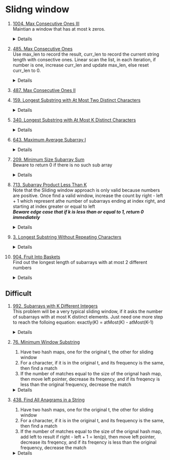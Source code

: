 # Slidng window
1. [1004. Max Consecutive Ones III](https://leetcode.com/problems/max-consecutive-ones-iii/)   
    Maintian a window that has at most k zeros.  
    <details>

      ```python
    def longestOnes(self, nums: List[int], k: int) -> int:
        maxLen = 0
        left = 0
        zeroCount = 0
        for right in range(len(nums)):
            if nums[right] == 0:
                zeroCount += 1
            
            while zeroCount > k:
                if nums[left] == 0:
                    zeroCount -= 1
                left += 1
            
            maxLen = max(maxLen, right - left + 1)
        return maxLen

      ```
    </details>
1. [485. Max Consecutive Ones](https://leetcode.com/problems/max-consecutive-ones)  
    Use max_len to record the result, curr_len to record the current string length with consective ones. Linear scan the list, in each  iteration, if number is one, increase curr_len and update max_len, else reset curr_len to 0.  
    <details>

      ```python
    def findMaxConsecutiveOnes(self, nums: List[int]) -> int:
        max_len = 0
        curr_len = 0
        for n in nums:
            if n == 1:
                curr_len += 1
                max_len = max(max_len, curr_len)
            else:
                curr_len = 0
                
        return max_len
      ```
    </details> 
1. [487. Max Consecutive Ones II](https://leetcode.com/problems/max-consecutive-ones-ii)
1. [159. Longest Substring with At Most Two Distinct Characters](https://leetcode.com/problems/longest-substring-with-at-most-two-distinct-characters)  
    <details>

      ```python
        def lengthOfLongestSubstringTwoDistinct(self, s: str) -> int:
            counter = Counter()
            maxLen = 0
            left = 0
            for right in range(len(s)):
                counter[s[right]] += 1
                while len(counter) > 2:
                    counter[s[left]] -= 1
                    if counter[s[left]] == 0:
                        del counter[s[left]]
                    left += 1
                
                currLen = right - left + 1
                if currLen > maxLen:
                    maxLen = currLen
    
            return maxLen
      ```
    </details>
1. [340. Longest Substring with At Most K Distinct Characters](https://leetcode.com/problems/longest-substring-with-at-most-k-distinct-characters)  
    <details>

      ```python
        def lengthOfLongestSubstringKDistinct(self, s: str, k: int) -> int:
            counter = Counter()
            maxLen = 0
            left = 0
            for right in range(len(s)):
                counter[s[right]] += 1
                while len(counter) > k:
                    leftChar = s[left]
                    counter[leftChar] -= 1
                    if counter[leftChar] == 0:
                        del counter[leftChar]
                    left += 1
    
                maxLen = max(maxLen, right - left + 1)
            return maxLen
      ```
    </details>
1. [643. Maximum Average Subarray I](https://leetcode.com/problems/maximum-average-subarray-i)  
    <details>

      ```python
        def findMaxAverage(self, nums: List[int], k: int) -> float:
            maxSum = 0
            for i in range(k):
                maxSum += nums[i]
            currSum = maxSum
    
            for right in range(k, len(nums)):
                currSum += nums[right] - nums[right - k]
                maxSum = max(maxSum, currSum)
            
            return maxSum / k
      ```
    </details>   
1. [209. Minimum Size Subarray Sum](https://leetcode.com/problems/minimum-size-subarray-sum)  
    Beware to return 0 if there is no such sub array
    <details>

      ```python
        def minSubArrayLen(self, target: int, nums: List[int]) -> int:
            result = len(nums) + 1
            total = 0
            start = 0
    
            for end in range(len(nums)):
                total += nums[end]
    
                while total >= target:
                    result = min(result, end - start + 1)
                    total -= nums[start]
                    start += 1
            return 0 if result == len(nums) + 1 else result
      ```
    </details>
1. [713. Subarray Product Less Than K](https://leetcode.com/problems/subarray-product-less-than-k)  
   Note that the Sliding window approach is only valid because numbers are positive.
   Once find a valid window, increase the count by right - left + 1 which represent athe number of subarrays ending at index right, and starting at index greater or equal to left    
    ***Beware edge case that if k is less than or equal to 1, return 0 immediately***
    <details>

      ```python
        def numSubarrayProductLessThanK(self, nums: List[int], k: int) -> int:
            if k <= 1:
                return 0
    
            count = 0
            currProduct = 1
            left = 0
            for right in range(len(nums)):
                currProduct *= nums[right]
                
                while currProduct >= k:
                    currProduct /= nums[left]
                    left += 1
    
                count += right - left + 1
    
            return count
      ```
    </details>
 1. [3. Longest Substring Without Repeating Characters](https://leetcode.com/problems/longest-substring-without-repeating-characters)
    <details>

      ```python
    def lengthOfLongestSubstring(self, s: str) -> int:
        freq = Counter()
        maxLen = 0
        left = 0
        for right in range(len(s)):
            freq[s[right]] += 1
            while freq[s[right]] > 1:
                freq[s[left]] -= 1
                left += 1

            maxLen = max(maxLen, right - left + 1)

        return maxLen
      ```
    </details>
1. [904. Fruit Into Baskets](https://leetcode.com/problems/fruit-into-baskets)  
    Find out the longest length of subarrays with at most 2 different numbers
    <details>

      ```python
        def totalFruit(self, fruits: List[int]) -> int:
            counter = Counter()
            left = 0
            maxPicked = 0
            for right in range(len(fruits)):
                counter[fruits[right]] += 1
    
                while len(counter) > 2:
                    leftFruit = fruits[left]
                    counter[leftFruit] -= 1
                    if counter[leftFruit] == 0:
                        del counter[leftFruit]
    
                    left += 1
    
                maxPicked = max(maxPicked, right - left + 1)
    
            return maxPicked
      ```
    </details>

## Difficult
1. [992. Subarrays with K Different Integers](https://leetcode.com/problems/subarrays-with-k-different-integers)  
    This problem will be a very typical sliding window, if it asks the number of subarrays with at most K distinct elements.
    Just need one more step to reach the folloing equation: exactly(K) = atMost(K) - atMost(K-1)
    <details>

      ```python
        def getCountOfAtMostKDistinct(self, nums, k):
            result = 0
            counter = Counter()
            left = 0
            for right in range(len(nums)):
                counter[nums[right]] += 1
    
                while len(counter) > k:
                    leftNum = nums[left]
                    counter[leftNum] -= 1
                    if counter[leftNum] == 0:
                        del counter[leftNum]
    
                    left += 1
                
                result += right - left + 1   
    
            return result   
        def subarraysWithKDistinct(self, nums: List[int], k: int) -> int:
            return self.getCountOfAtMostKDistinct(nums, k) - self.getCountOfAtMostKDistinct(nums, k - 1)
      ```
    </details>

1. [76. Minimum Window Substring](https://leetcode.com/problems/minimum-window-substring)  
    1. Have two hash maps, one for the original t, the other for sliding window
    2. For a character, if it is in the original t, and its frequency is the same, then find a match
    3. If the number of matches equal to the size of the orignal hash map, then move left pointer, decrease its freqency, and if its freqency is less than the original frequency, decrease the match

    <details>

      ```python
    def minWindow(self, s: str, t: str) -> str:
        if len(s) < len(t):
            return ""
        min_len = len(s) + 1
        counter_t = Counter(t)
        curr_counter = Counter()
        matches = 0
        left = 0
        result_start = -1
        for right in range(len(s)):
            if s[right] in counter_t:
                curr_counter[s[right]] += 1
                if curr_counter[s[right]] == counter_t[s[right]]:
                    matches += 1
            
            while matches == len(counter_t):
                curr_len = right - left + 1
                if curr_len < min_len:
                    min_len = curr_len
                    result_start = left
                    
                if s[left] in counter_t:
                    if curr_counter[s[left]] == counter_t[s[left]]:
                        matches -= 1
                    curr_counter[s[left]] -= 1
                left += 1

        return "" if result_start == -1 else s[result_start : result_start + min_len]
      ```
    </details>
1. [438. Find All Anagrams in a String](https://leetcode.com/problems/find-all-anagrams-in-a-string)  
    1. Have two hash maps, one for the original t, the other for sliding window
    2. For a character, if it is in the original t, and its frequency is the same, then find a match
    3. If the number of matches equal to the size of the orignal hash map, add left to result if right - left + 1 = len(p), then move left pointer, decrease its freqency, and if its freqency is less than the original frequency, decrease the match

    <details>

      ```python
        def findAnagrams(self, s: str, p: str) -> List[int]:
            if len(s) < len(p):
                return []
            
            result = []
            origCounter = Counter(p)
            currCounter = Counter()
            match = 0
            left = 0
            for right in range(len(s)):
                rightChar = s[right]
                if rightChar in origCounter:
                    currCounter[rightChar] += 1
                    if currCounter[rightChar] == origCounter[rightChar]:
                        match += 1
                
                while match == len(origCounter):
                    if right - left + 1 == len(p):
                        result.append(left)
    
                    leftChar = s[left]
                    left += 1
                    if leftChar in origCounter:
                        currCounter[leftChar] -= 1
                        if currCounter[leftChar] < origCounter[leftChar]:
                            match -= 1
            return result
      ```
    </details>

